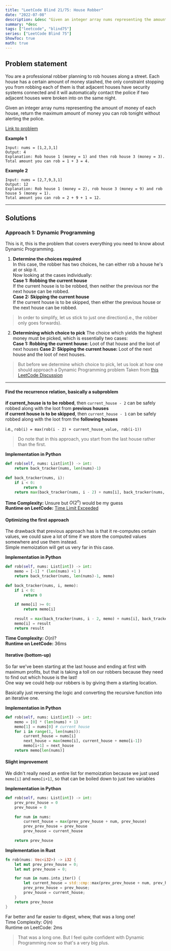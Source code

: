 ```yaml
---
title: "LeetCode Blind 21/75: House Robber"
date: "2022-07-08"
description: &desc "Given an integer array nums representing the amount of money of each house, return the maximum amount of money you can rob tonight without alerting the police."
summary: *desc
tags: ["leetcode", "blind75"]
series: ["LeetCode Blind 75"]
ShowToc: true
math: true
---
```


## Problem statement

You are a professional robber planning to rob houses along a street. Each house has a certain amount of money stashed, the only constraint stopping you from robbing each of them is that adjacent houses have security systems connected and it will automatically contact the police if two adjacent houses were broken into on the same night.  

Given an integer array nums representing the amount of money of each house, return the maximum amount of money you can rob tonight without alerting the police.
  
[Link to problem](https://leetcode.com/problems/house-robber/)

**Example 1**

```
Input: nums = [1,2,3,1]
Output: 4
Explanation: Rob house 1 (money = 1) and then rob house 3 (money = 3).
Total amount you can rob = 1 + 3 = 4.
```

**Example 2**

```
Input: nums = [2,7,9,3,1]
Output: 12
Explanation: Rob house 1 (money = 2), rob house 3 (money = 9) and rob house 5 (money = 1).
Total amount you can rob = 2 + 9 + 1 = 12.
```

---

## Solutions

### Approach 1: Dynamic Programming

This is it, this is the problem that covers everything you need to know about Dynamic Programming.  

1. **Determine the choices required**  
   In this case, the robber has two choices, he can either rob a house he's at or skip it.  
   Now looking at the cases individually:  
   **Case 1: Robbing the current house**  
   If the current house is to be robbed, then neither the previous nor the next house can be robbed.  
   **Case 2: Skipping the current house**  
   If the current house is to be skipped, then either the previous house or the next house can be robbed.  

> In order to simplify, let us stick to just one direction(i.e., the robber only goes forwards).

2. **Determining which choice to pick**
   The choice which yields the highest money must be picked, which is essentially two cases:  
   **Case 1: Robbing the current house:** Loot of that house and the loot of next houses
   **Case 2: Skipping the current house:** Loot of the next house and the loot of next houses.

> But before we determine which choice to pick, let us look at how one should approach a Dynamic Programming problem
> Taken from [this LeetCode Discussion](https://leetcode.com/problems/house-robber/discuss/156523/From-good-to-great.-How-to-approach-most-of-DP-problems.)

---

#### Find the recurrence relation, basically a subproblem

**if current_house is to be robbed**, then `current_house - 2` can be safely robbed
along with the loot from **previous houses**  
**if current house is to be skipped**, then `current_house - 1` can be safely robbed
along with the loot from the **following houses**

i.e., `rob(i) = max(rob(i - 2) + current_house_value, rob(i-1))`

> Do note that in this approach, you start from the last house rather than the first.  

**Implementation in Python**

```py
def rob(self, nums: List[int]) -> int:
    return back_tracker(nums, len(nums)-1)
    
def back_tracker(nums, i):
    if i < 0:
        return 0
    return max(back_tracker(nums, i - 2) + nums[i], back_tracker(nums, i - 1))
```

**Time Complexity:** Unsure but $O(2^n)$ would be my guess  
**Runtime on LeetCode:** [Time Limit Exceeded](https://leetcode.com/submissions/detail/741886846/)

#### Optimizing the first approach

The drawback that previous approach has is that it re-computes certain values, we could save
a lot of time if we store the computed values somewhere and use them instead.  
Simple memoization will get us very far in this case.

**Implementation in Python**

```py
def rob(self, nums: List[int]) -> int:
    memo = [-1] * (len(nums) +1 )
    return back_tracker(nums, len(nums)-1, memo)
    
def back_tracker(nums, i, memo):
    if i < 0:
        return 0
    
    if memo[i] >= 0:
        return memo[i]
    
    result = max(back_tracker(nums, i - 2, memo) + nums[i], back_tracker(nums, i - 1, memo))
    memo[i] = result
    return result
```  

**Time Complexity:** $O(n)$?  
**Runtime on LeetCode:** $36$ms

#### Iterative (bottom-up)

   So far we've been starting at the last house and ending at first with maximum profits, but that is taking
   a toll on our robbers because they need to find out which house is the last!  
   One way we could help our robbers is by giving them a starting location.  

   Basically just reversing the logic and converting the recursive function into an iterative one.

**Implementation in Python**

```py
def rob(self, nums: List[int]) -> int:
    memo = [0] * (len(nums) + 1)
    memo[1] = nums[0] # current house
    for i in range(1, len(nums)):
        current_house = nums[i]
        next_house = max(memo[i], current_house + memo[i-1])
        memo[i+1] = next_house
    return memo[len(nums)]
```

#### Slight improvement

We didn't really need an entire list for memoization because we just used `memo[i]` and `memo[i+1]`, so
that can be boiled down to just two variables

**Implementation in Python**

```py
def rob(self, nums: List[int]) -> int:
    prev_prev_house = 0
    prev_house = 0
            
    for num in nums:
        current_house = max(prev_prev_house + num, prev_house)
        prev_prev_house = prev_house
        prev_house = current_house
    
    return prev_house

```  

**Implementation in Rust**
```rs
fn rob(nums: Vec<i32>) -> i32 {
    let mut prev_prev_house = 0;
    let mut prev_house = 0;

    for num in nums.into_iter() {
        let current_house = std::cmp::max(prev_prev_house + num, prev_house);
        prev_prev_house = prev_house;
        prev_house = current_house;
    }
    return prev_house
}
```

Far better and far easier to digest, whew, that was a long one!  
Time Complexity: $O(n)$  
Runtime on LeetCode: $2$ms  

> That was a long one. But I feel quite confident with Dynamic Programming now so that's a very big plus.
